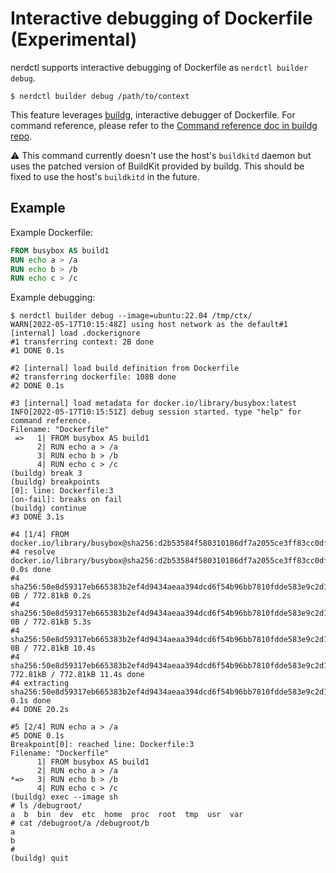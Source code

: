 # Interactive debugging of Dockerfile (Experimental)

nerdctl supports interactive debugging of Dockerfile as `nerdctl builder debug`.

```
$ nerdctl builder debug /path/to/context
```

This feature leverages [buildg](https://github.com/ktock/buildg), interactive debugger of Dockerfile.
For command reference, please refer to the [Command reference doc in buildg repo](https://github.com/ktock/buildg#command-reference).

:warning: This command currently doesn't use the host's `buildkitd` daemon but uses the patched version of BuildKit provided by buildg. This should be fixed to use the host's `buildkitd` in the future.

## Example

Example Dockerfile:

```Dockerfile
FROM busybox AS build1
RUN echo a > /a
RUN echo b > /b
RUN echo c > /c
```

Example debugging:

```console
$ nerdctl builder debug --image=ubuntu:22.04 /tmp/ctx/
WARN[2022-05-17T10:15:48Z] using host network as the default#1 [internal] load .dockerignore
#1 transferring context: 2B done
#1 DONE 0.1s

#2 [internal] load build definition from Dockerfile
#2 transferring dockerfile: 108B done
#2 DONE 0.1s

#3 [internal] load metadata for docker.io/library/busybox:latest
INFO[2022-05-17T10:15:51Z] debug session started. type "help" for command reference.
Filename: "Dockerfile"
 =>   1| FROM busybox AS build1
      2| RUN echo a > /a
      3| RUN echo b > /b
      4| RUN echo c > /c
(buildg) break 3
(buildg) breakpoints
[0]: line: Dockerfile:3
[on-fail]: breaks on fail
(buildg) continue
#3 DONE 3.1s

#4 [1/4] FROM docker.io/library/busybox@sha256:d2b53584f580310186df7a2055ce3ff83cc0df6caacf1e3489bff8cf5d0af5d8
#4 resolve docker.io/library/busybox@sha256:d2b53584f580310186df7a2055ce3ff83cc0df6caacf1e3489bff8cf5d0af5d8 0.0s done
#4 sha256:50e8d59317eb665383b2ef4d9434aeaa394dcd6f54b96bb7810fdde583e9c2d1 0B / 772.81kB 0.2s
#4 sha256:50e8d59317eb665383b2ef4d9434aeaa394dcd6f54b96bb7810fdde583e9c2d1 0B / 772.81kB 5.3s
#4 sha256:50e8d59317eb665383b2ef4d9434aeaa394dcd6f54b96bb7810fdde583e9c2d1 0B / 772.81kB 10.4s
#4 sha256:50e8d59317eb665383b2ef4d9434aeaa394dcd6f54b96bb7810fdde583e9c2d1 772.81kB / 772.81kB 11.4s done
#4 extracting sha256:50e8d59317eb665383b2ef4d9434aeaa394dcd6f54b96bb7810fdde583e9c2d1 0.1s done
#4 DONE 20.2s

#5 [2/4] RUN echo a > /a
#5 DONE 0.1s
Breakpoint[0]: reached line: Dockerfile:3
Filename: "Dockerfile"
      1| FROM busybox AS build1
      2| RUN echo a > /a
*=>   3| RUN echo b > /b
      4| RUN echo c > /c
(buildg) exec --image sh
# ls /debugroot/
a  b  bin  dev	etc  home  proc  root  tmp  usr  var
# cat /debugroot/a /debugroot/b
a
b
#
(buildg) quit
```
